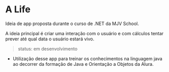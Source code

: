 # A Life
Ideia de app proposta durante o curso de .NET da MJV School. 

A ideia principal é criar uma interação com o usuário e com cálculos tentar prever até qual data o usuário estará vivo. 

> status: em desenvolvimento
- Utilização desse app para treinar os conhecimentos na linguagem java ao decorrer da formação de Java e Orientação a Objetos da Alura. 